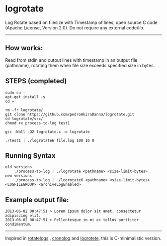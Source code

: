 # logrotate

Log Rotate based on filesize with Timestamp of lines, open source C code (Apache License, Version 2.0). Do not require any external code/lib.

---

## How works:

Read from stdin and output lines with timestamp in an output file (pathname), rotating them when file size exceeds specified size in bytes.

## STEPS (completed)
    sudo su - 
    apt-get install -y
    cd ~

    rm -fr logrotate/
    git clone https://github.com/pedroAkiraDanno/logrotate.git
    cd logrotate/src/
    chmod +x process-to-log test1

    gcc -Wall -O2 logrotate.c -o logrotate

    ./test1 | ./logrotate6 file.log 100 10 0



## Running Syntax
    old versions
        ./process-to-log | ./logrotate <pathname> <size-limit-bytes>
    new versions
        ./process-to-log | ./logrotate6 <pathname> <size-limit-bytes>  <LOGFILEGROUP> <archiveLogEnabled>



## Example output file:

    2013-06-02 00:47:51 > Lorem ipsum dolor sit amet, consectetur adipiscing elit.
    2013-06-02 00:47:51 > Pellentesque in mi ac tellus porttitor condimentum.

---
Inspired in [rotatelogs](http://httpd.apache.org/docs/2.2/programs/rotatelogs.html) , [cronolog](http://cronolog.org/) and [logrotete](https://github.com/ggrandes/logrotate), this is C-minimalistic version.
